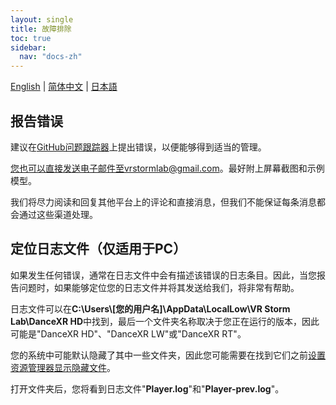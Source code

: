 ```yaml
---
layout: single
title: 故障排除
toc: true
sidebar:
  nav: "docs-zh"
---
```

[English](/dancexr/troubleshooting) | [简体中文](/zh/dancexr/troubleshooting) | [日本語](/jp/dancexr/troubleshooting)


## 报告错误
建议在[GitHub问题跟踪器](https://github.com/alloystorm/dvvr/issues)上提出错误，以便能够得到适当的管理。

您也可以直接发送电子邮件至vrstormlab@gmail.com。最好附上屏幕截图和示例模型。

我们将尽力阅读和回复其他平台上的评论和直接消息，但我们不能保证每条消息都会通过这些渠道处理。


## 定位日志文件（仅适用于PC）
如果发生任何错误，通常在日志文件中会有描述该错误的日志条目。因此，当您报告问题时，如果能够定位您的日志文件并将其发送给我们，将非常有帮助。

日志文件可以在**C:\Users\\\[您的用户名]\AppData\LocalLow\VR Storm Lab\DanceXR HD**中找到，最后一个文件夹名称取决于您正在运行的版本，因此可能是"DanceXR HD"、"DanceXR LW"或"DanceXR RT"。

您的系统中可能默认隐藏了其中一些文件夹，因此您可能需要在找到它们之前[设置资源管理器显示隐藏文件](https://support.microsoft.com/zh-cn/windows/show-hidden-files-0320fe58-0117-fd59-6851-9b7f9840fdb2)。

打开文件夹后，您将看到日志文件"**Player.log**"和"**Player-prev.log**"。